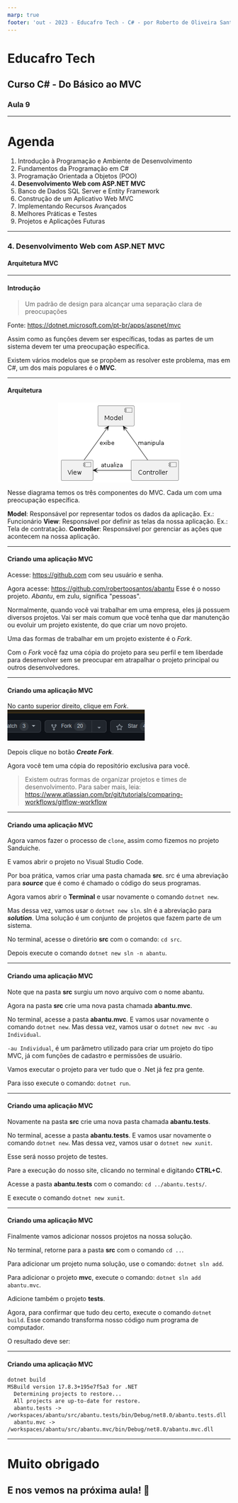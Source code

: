 ```yaml
---
marp: true
footer: 'out - 2023 - Educafro Tech - C# - por Roberto de Oliveira Santos'
---
```

<style>
section {
    justify-content: start;
}

img[alt$="<"] {
    float: left;
    margin-right: 2em;
    }

img[alt$="center"] {
    display: block;
    margin: 0 auto;
    }
</style>

<style scoped>section { justify-content: center; }</style>

# Educafro Tech
## Curso C# - Do Básico ao MVC
### Aula 9
---
# Agenda
1. Introdução à Programação e Ambiente de Desenvolvimento
2. Fundamentos da Programação em C#
3. Programação Orientada a Objetos (POO)
4. **Desenvolvimento Web com ASP.NET MVC**
5. Banco de Dados SQL Server e Entity Framework
6. Construção de um Aplicativo Web MVC
7. Implementando Recursos Avançados
8. Melhores Práticas e Testes
9. Projetos e Aplicações Futuras

---
<style scoped>section { justify-content: center; }</style>

### 4. Desenvolvimento Web com ASP.NET MVC
#### Arquitetura MVC

---

#### Introdução

> Um padrão de design para alcançar uma separação clara de preocupações

Fonte: https://dotnet.microsoft.com/pt-br/apps/aspnet/mvc

Assim como as funções devem ser específicas, todas as partes de um sistema devem ter uma preocupação específica.

Existem vários modelos que se propõem as resolver este problema, mas em C#, um dos mais populares é o **MVC**.

---

#### Arquitetura

![Modelo conceitual da arquitetura MVC center](../diagrams/out/arquitetura_mvc/arquitetura_mvc.png)

Nesse diagrama temos os três componentes do MVC. Cada um com uma preocupação específica.

**Model**: Responsável por representar todos os dados da aplicação. Ex.: Funcionário
**View**: Responsável por definir as telas da nossa aplicação. Ex.: Tela de contratação.
**Controller**: Responsável por gerenciar as ações que acontecem na nossa aplicação.

---

#### Criando uma aplicação MVC

Acesse: https://github.com com seu usuário e senha.

Agora acesse: https://github.com/robertoosantos/abantu
Esse é o nosso projeto. *Abantu*, em zulu, significa "pessoas".

Normalmente, quando você vai trabalhar em uma empresa, eles já possuem diversos projetos. Vai ser mais comum que você tenha que dar manutenção ou evoluir um projeto existente, do que criar um novo projeto.

Uma das formas de trabalhar em um projeto existente é o *Fork*.

Com o *Fork* você faz uma cópia do projeto para seu perfil e tem liberdade para desenvolver sem se preocupar em atrapalhar o projeto principal ou outros desenvolvedores.

---

#### Criando uma aplicação MVC

No canto superior direito, clique em *Fork*. ![Botão para fazer o fork de um repositório](../assets/images/imagem_fork.png)

Depois clique no botão ***Create Fork***.

Agora você tem uma cópia do repositório exclusiva para você.

> Existem outras formas de organizar projetos e times de desenvolvimento. Para saber mais, leia: https://www.atlassian.com/br/git/tutorials/comparing-workflows/gitflow-workflow

---

#### Criando uma aplicação MVC

Agora vamos fazer o processo de ```clone```, assim como fizemos no projeto Sanduiche.

E vamos abrir o projeto no Visual Studio Code.

Por boa prática, vamos criar uma pasta chamada **src**. src é uma abreviação para ***source*** que é como é chamado o código do seus programas.

Agora vamos abrir o **Terminal** e usar novamente o comando ```dotnet new```.

Mas dessa vez, vamos usar o ```dotnet new sln```. sln é a abreviação para ***solution***. Uma solução é um conjunto de projetos que fazem parte de um sistema.

No terminal, acesse o diretório **src** com o comando: ```cd src```.

Depois execute o comando ```dotnet new sln -n abantu```.

---

#### Criando uma aplicação MVC

Note que na pasta **src** surgiu um novo arquivo com o nome abantu.

Agora na pasta **src** crie uma nova pasta chamada **abantu.mvc**.

No terminal, acesse a pasta **abantu.mvc**. E vamos usar novamente o comando ```dotnet new```. Mas dessa vez, vamos usar o ```dotnet new mvc -au Individual```.

```-au Individual```, é um parâmetro utilizado para criar um projeto do tipo MVC, já com funções de cadastro e permissões de usuário.

Vamos executar o projeto para ver tudo que o .Net já fez pra gente.

Para isso execute o comando: ```dotnet run```.

---

#### Criando uma aplicação MVC

Novamente na pasta **src** crie uma nova pasta chamada **abantu.tests**.

No terminal, acesse a pasta **abantu.tests**. E vamos usar novamente o comando ```dotnet new```. Mas dessa vez, vamos usar o ```dotnet new xunit```.

Esse será nosso projeto de testes.

Pare a execução do nosso site, clicando no terminal e digitando **CTRL+C**.

Acesse a pasta **abantu.tests** com o comando: ```cd ../abantu.tests/```.

E execute o comando ```dotnet new xunit```.

---

#### Criando uma aplicação MVC

Finalmente vamos adicionar nossos projetos na nossa solução.

No terminal, retorne para a pasta **src** com o comando ```cd ..```.

Para adicionar um projeto numa solução, use o comando: ```dotnet sln add```.

Para adicionar o projeto **mvc**, execute o comando: ```dotnet sln add abantu.mvc```.

Adicione também o projeto **tests**.

Agora, para confirmar que tudo deu certo, execute o comando ```dotnet build```. Esse comando transforma nosso código num programa de computador.

O resultado deve ser:

---

#### Criando uma aplicação MVC

```
dotnet build
MSBuild version 17.8.3+195e7f5a3 for .NET
  Determining projects to restore...
  All projects are up-to-date for restore.
  abantu.tests -> /workspaces/abantu/src/abantu.tests/bin/Debug/net8.0/abantu.tests.dll
  abantu.mvc -> /workspaces/abantu/src/abantu.mvc/bin/Debug/net8.0/abantu.mvc.dll
```

---


<style scoped>section { justify-content: center; }</style>

# Muito obrigado
## E nos vemos na próxima aula! 👋




